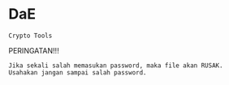 # DaE

    Crypto Tools

PERINGATAN!!!

    Jika sekali salah memasukan password, maka file akan RUSAK.
    Usahakan jangan sampai salah password.


